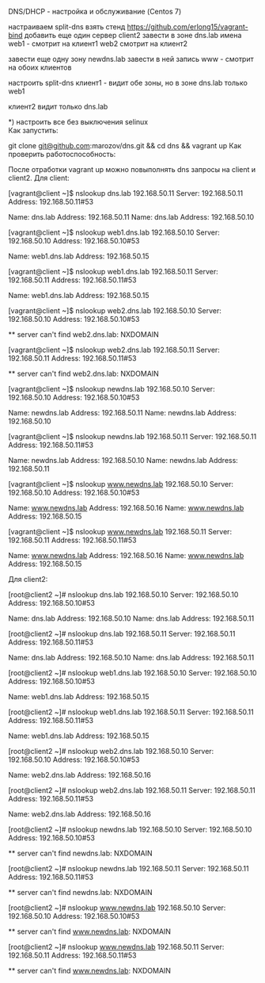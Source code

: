 DNS/DHCP - настройка и обслуживание (Centos 7)

настраиваем split-dns
взять стенд https://github.com/erlong15/vagrant-bind
добавить еще один сервер client2
завести в зоне dns.lab
имена
web1 - смотрит на клиент1
web2 смотрит на клиент2

завести еще одну зону newdns.lab
завести в ней запись
www - смотрит на обоих клиентов

настроить split-dns
клиент1 - видит обе зоны, но в зоне dns.lab только web1

клиент2 видит только dns.lab

*) настроить все без выключения selinux   
Как запустить:

git clone git@github.com:marozov/dns.git && cd dns && vagrant up
Как проверить работоспособность:

После отработки vagrant up можно повыполнять dns запросы на client и client2.
Для client:

[vagrant@client ~]$ nslookup dns.lab 192.168.50.11
Server:		192.168.50.11
Address:	192.168.50.11#53

Name:	dns.lab
Address: 192.168.50.11
Name:	dns.lab
Address: 192.168.50.10

[vagrant@client ~]$ nslookup web1.dns.lab 192.168.50.10
Server:		192.168.50.10
Address:	192.168.50.10#53

Name:	web1.dns.lab
Address: 192.168.50.15

[vagrant@client ~]$ nslookup web1.dns.lab 192.168.50.11
Server:		192.168.50.11
Address:	192.168.50.11#53

Name:	web1.dns.lab
Address: 192.168.50.15

[vagrant@client ~]$ nslookup web2.dns.lab 192.168.50.10
Server:		192.168.50.10
Address:	192.168.50.10#53

** server can't find web2.dns.lab: NXDOMAIN

[vagrant@client ~]$ nslookup web2.dns.lab 192.168.50.11
Server:		192.168.50.11
Address:	192.168.50.11#53

** server can't find web2.dns.lab: NXDOMAIN
 
[vagrant@client ~]$ nslookup newdns.lab 192.168.50.10
Server:		192.168.50.10
Address:	192.168.50.10#53

Name:	newdns.lab
Address: 192.168.50.11
Name:	newdns.lab
Address: 192.168.50.10

[vagrant@client ~]$ nslookup newdns.lab 192.168.50.11
Server:		192.168.50.11
Address:	192.168.50.11#53

Name:	newdns.lab
Address: 192.168.50.10
Name:	newdns.lab
Address: 192.168.50.11

[vagrant@client ~]$ nslookup www.newdns.lab 192.168.50.10
Server:		192.168.50.10
Address:	192.168.50.10#53

Name:	www.newdns.lab
Address: 192.168.50.16
Name:	www.newdns.lab
Address: 192.168.50.15

[vagrant@client ~]$ nslookup www.newdns.lab 192.168.50.11
Server:		192.168.50.11
Address:	192.168.50.11#53

Name:	www.newdns.lab
Address: 192.168.50.16
Name:	www.newdns.lab
Address: 192.168.50.15

Для client2:

[root@client2 ~]# nslookup dns.lab 192.168.50.10
Server:		192.168.50.10
Address:	192.168.50.10#53

Name:	dns.lab
Address: 192.168.50.10
Name:	dns.lab
Address: 192.168.50.11

[root@client2 ~]# nslookup dns.lab 192.168.50.11
Server:		192.168.50.11
Address:	192.168.50.11#53

Name:	dns.lab
Address: 192.168.50.10
Name:	dns.lab
Address: 192.168.50.11

[root@client2 ~]# nslookup web1.dns.lab 192.168.50.10
Server:		192.168.50.10
Address:	192.168.50.10#53

Name:	web1.dns.lab
Address: 192.168.50.15

[root@client2 ~]# nslookup web1.dns.lab 192.168.50.11
Server:		192.168.50.11
Address:	192.168.50.11#53

Name:	web1.dns.lab
Address: 192.168.50.15

[root@client2 ~]# nslookup web2.dns.lab 192.168.50.10
Server:		192.168.50.10
Address:	192.168.50.10#53

Name:	web2.dns.lab
Address: 192.168.50.16

[root@client2 ~]# nslookup web2.dns.lab 192.168.50.11
Server:		192.168.50.11
Address:	192.168.50.11#53

Name:	web2.dns.lab
Address: 192.168.50.16

[root@client2 ~]# nslookup newdns.lab 192.168.50.10
Server:		192.168.50.10
Address:	192.168.50.10#53

** server can't find newdns.lab: NXDOMAIN

[root@client2 ~]# nslookup newdns.lab 192.168.50.11
Server:		192.168.50.11
Address:	192.168.50.11#53

** server can't find newdns.lab: NXDOMAIN

[root@client2 ~]# nslookup www.newdns.lab 192.168.50.10
Server:		192.168.50.10
Address:	192.168.50.10#53

** server can't find www.newdns.lab: NXDOMAIN
 
[root@client2 ~]# nslookup www.newdns.lab 192.168.50.11
Server:		192.168.50.11
Address:	192.168.50.11#53

** server can't find www.newdns.lab: NXDOMAIN
